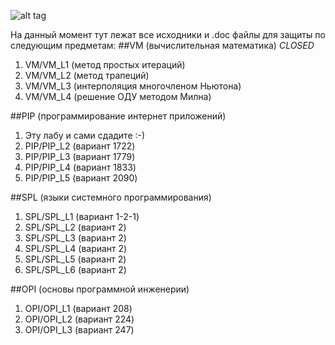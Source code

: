 ![alt tag](http://s5.pikabu.ru/post_img/2015/04/21/11/1429639209_944006780.jpg)

На данный момент тут лежат все исходники и .doc файлы для защиты по следующим предметам:
##VM (вычислительная математика) *CLOSED*
1. VM/VM_L1 (метод простых итераций)
2. VM/VM_L2 (метод трапеций)
3. VM/VM_L3 (интерполяция многочленом Ньютона)
4. VM/VM_L4 (решение ОДУ методом Милна)

##PIP (программирование интернет приложений)
1. Эту лабу и сами сдадите :-)
2. PIP/PIP_L2 (вариант 1722)
3. PIP/PIP_L3 (вариант 1779)
4. PIP/PIP_L4 (вариант 1833)
5. PIP/PIP_L5 (вариант 2090)

##SPL (языки системного программирования)
1. SPL/SPL_L1 (вариант 1-2-1)
2. SPL/SPL_L2 (вариант 2)
3. SPL/SPL_L3 (вариант 2)
4. SPL/SPL_L4 (вариант 2)
5. SPL/SPL_L5 (вариант 2)
6. SPL/SPL_L6 (вариант 2)

##OPI (основы программной инженерии)
1. OPI/OPI_L1 (вариант 208)
2. OPI/OPI_L2 (вариант 224)
3. OPI/OPI_L3 (вариант 247)
